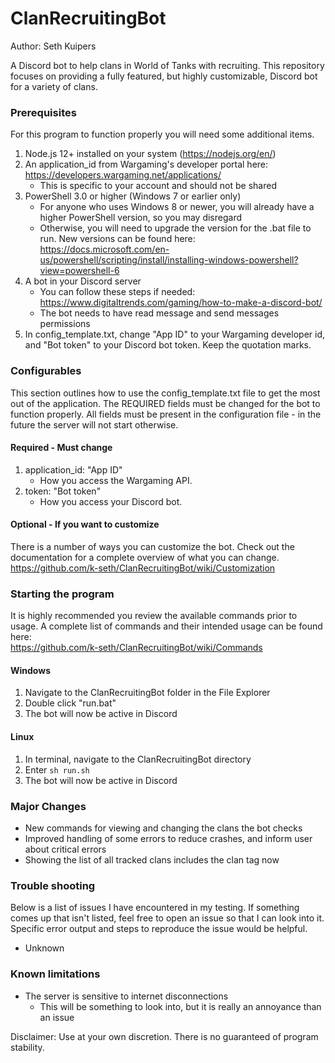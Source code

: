 # ClanRecruitingBot
Author: Seth Kuipers

A Discord bot to help clans in World of Tanks with recruiting. This repository focuses on providing a fully featured, but highly customizable, Discord bot for a variety of clans.
  
### Prerequisites  
For this program to function properly you will need some additional items.  
1. Node.js 12+ installed on your system (https://nodejs.org/en/)
2. An application_id from Wargaming's developer portal here: https://developers.wargaming.net/applications/
    * This is specific to your account and should not be shared
3. PowerShell 3.0 or higher (Windows 7 or earlier only)
    * For anyone who uses Windows 8 or newer, you will already have a higher PowerShell version, so you may disregard
    * Otherwise, you will need to upgrade the version for the .bat file to run. New versions can be found here: https://docs.microsoft.com/en-us/powershell/scripting/install/installing-windows-powershell?view=powershell-6
4. A bot in your Discord server
    * You can follow these steps if needed: https://www.digitaltrends.com/gaming/how-to-make-a-discord-bot/
    * The bot needs to have read message and send messages permissions
5. In config_template.txt, change "App ID" to your Wargaming developer id, and "Bot token" to your Discord bot token. Keep the quotation marks. 
 
### Configurables
This section outlines how to use the config_template.txt file to get the most out of the application. The REQUIRED fields must be changed for the bot to function properly. All fields must be present in the configuration file - in the future the server will not start otherwise.

#### Required - Must change
1. application_id: "App ID"
    * How you access the Wargaming API.
2. token: "Bot token"
    * How you access your Discord bot.

#### Optional - If you want to customize
There is a number of ways you can customize the bot. Check out the documentation for a complete overview of what you can change.  
https://github.com/k-seth/ClanRecruitingBot/wiki/Customization

### Starting the program  
It is highly recommended you review the available commands prior to usage. A complete list of commands and their intended usage can be found here:  
https://github.com/k-seth/ClanRecruitingBot/wiki/Commands 
  
#### Windows
1. Navigate to the ClanRecruitingBot folder in the File Explorer
2. Double click "run.bat"
3. The bot will now be active in Discord

#### Linux
1. In terminal, navigate to the ClanRecruitingBot directory
2. Enter `sh run.sh`
3. The bot will now be active in Discord

### Major Changes
- New commands for viewing and changing the clans the bot checks
- Improved handling of some errors to reduce crashes, and inform user about critical errors
- Showing the list of all tracked clans includes the clan tag now

### Trouble shooting
Below is a list of issues I have encountered in my testing. If something comes up that isn't listed, feel free to open an issue so that I can look into it. Specific error output and steps to reproduce the issue would be helpful.  
  
- Unknown
  
### Known limitations  
- The server is sensitive to internet disconnections
    * This will be something to look into, but it is really an annoyance than an issue

  
Disclaimer: Use at your own discretion. There is no guaranteed of program stability.
